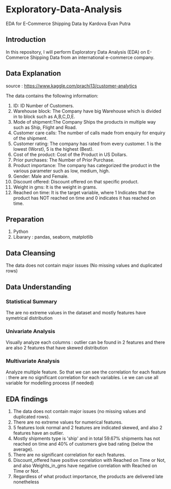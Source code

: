 # Exploratory-Data-Analysis
EDA for E-Commerce Shipping Data by Kardova Evan Putra

## Introduction
In this repository, I will perform Exploratory Data Analysis (EDA) on E-Commerce Shipping Data from an international e-commerce company. 

## Data Explanation
source : https://www.kaggle.com/prachi13/customer-analytics

The data contains the following information:
1. ID: ID Number of Customers.
2. Warehouse block: The Company have big Warehouse which is divided in to block such as A,B,C,D,E.
3. Mode of shipment:The Company Ships the products in multiple way such as Ship, Flight and Road.
4. Customer care calls: The number of calls made from enquiry for enquiry of the shipment.
5. Customer rating: The company has rated from every customer. 1 is the lowest (Worst), 5 is the highest (Best).
6. Cost of the product: Cost of the Product in US Dollars.
7. Prior purchases: The Number of Prior Purchase.
8. Product importance: The company has categorized the product in the various parameter such as low, medium, high.
9. Gender: Male and Female.
10. Discount offered: Discount offered on that specific product.
11. Weight in gms: It is the weight in grams.
12. Reached on time: It is the target variable, where 1 Indicates that the product has NOT reached on time and 0 indicates it has reached on time.

## Preparation
1. Python
2. Libarary : pandas, seaborn, matplotlib

## Data Cleansing
The data does not contain major issues (No missing values and duplicated rows)

## Data Understanding
### Statistical Summary
The are no extreme values in the dataset and mostly features have symetrical distribution 

### Univariate Analysis
Visually analyze each columns : outlier can be found in 2 features and there are also 2 features that have skewed distribution

### Multivariate Analysis
Analyze multiple feature. So that we can see the correlation for each feature : there are no significant correlation for each variables. i.e we can use all variable for modelling process (if needed)

## EDA findings
1. The data does not contain major issues (no missing values and duplicated rows).
2. There are no extreme values for numerical features.
3. 5 features look normal and 2 features are indicated skewed, and also 2 features have an outlier.  
4. Mostly shipments type is 'ship' and in total 59.67% shipments has not reached on time and 40% of customers give bad rating (below the average).
5. There are no significant correlation for each features.
6. Discount_offered have positive correlation with Reached on Time or Not, and also Weights_in_gms have negative correlation with Reached on Time or Not.
7. Regardless of what product importance, the products are delivered late nonetheless
